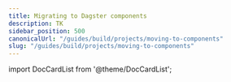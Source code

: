 ```yaml
---
title: Migrating to Dagster components
description: TK
sidebar_position: 500
canonicalUrl: "/guides/build/projects/moving-to-components"
slug: "/guides/build/projects/moving-to-components"
---
```


import DocCardList from '@theme/DocCardList';

<DocCardList />